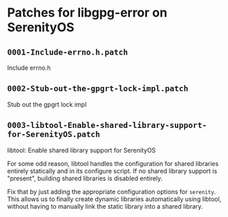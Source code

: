 # Patches for libgpg-error on SerenityOS

## `0001-Include-errno.h.patch`

Include errno.h


## `0002-Stub-out-the-gpgrt-lock-impl.patch`

Stub out the gpgrt lock impl


## `0003-libtool-Enable-shared-library-support-for-SerenityOS.patch`

libtool: Enable shared library support for SerenityOS

For some odd reason, libtool handles the configuration for shared
libraries entirely statically and in its configure script. If no
shared library support is "present", building shared libraries is
disabled entirely.

Fix that by just adding the appropriate configuration options for
`serenity`. This allows us to finally create dynamic libraries
automatically using libtool, without having to manually link the
static library into a shared library.

